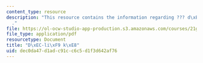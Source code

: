 ```yaml
---
content_type: resource
description: "This resource contains the information regarding ??? d\xEC-li\xF9 k\xE8\
  ."
file: https://ol-ocw-studio-app-production.s3.amazonaws.com/courses/21g-103-chinese-iii-regular-fall-2005/dec0da47d1adc91cc6c5d1f3d642af76_MIT21G_103F05_chars6.pdf
file_type: application/pdf
resourcetype: Document
title: "D\xEC-li\xF9 k\xE8"
uid: dec0da47-d1ad-c91c-c6c5-d1f3d642af76
---
```

